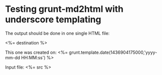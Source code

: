 Testing grunt-md2html with underscore templating
=================================================

The output should be done in one single HTML file:

<%= destination %>

This one was created on: <%= grunt.template.date(1436904175000,'yyyy-mm-dd HH:MM:ss') %>

Input file: <%= src %>
